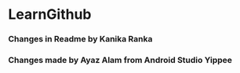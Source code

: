 # LearnGithub
### Changes in Readme by Kanika Ranka
### Changes made by Ayaz Alam from Android Studio Yippee
